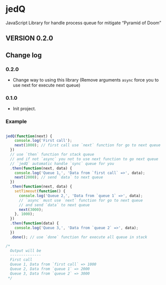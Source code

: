 jedQ
====

JavaScript Library for handle process queue for mitigate “Pyramid of Doom”


## VERSION 0.2.0


## Change log

### 0.2.0

- Change way to using this library (Remove arguments `async` force you to use next for execute next queue)


### 0.1.0

- Init project.


### Example

```javascript

jedQ(function(next) {
    console.log('First call');
    next(1000); // first call use `next` function for go to next queue
  })
  // use `then` function for stack queue
  // and if not `async` you not to use next function to go next queue
  // `jedQ` automatic handle `sync` queue for you
  .then(function(next, data) {
    console.log('Queue 1,', 'Data from `first call` =>', data);
    next(2000); // send `data` to next queue
  })
  .then(function(next, data) {
    setTimeout(function() {
      console.log('Queue 2,', 'Data from `queue 1` =>', data);
      // `async` must use `next` function for go to next queue
      // and send `data` to next queue
      next(3000);
    }, 1000);
  })
  .then(function(data) {
    console.log('Queue 3,', 'Data from `queue 2` =>', data);
  })
  .done(); // use `done` function for execute all queue in stack

/*
  Output will be
  --------------
  First call
  Queue 1, Data from `first call` => 1000
  Queue 2, Data from `queue 1` => 2000
  Queue 3, Data from `queue 2` => 3000
 */

```